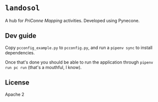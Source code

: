 # `landosol`

A hub for *PriConne Mapping* activities. Developed using Pynecone.

## Dev guide

Copy `pcconfig_example.py` to `pcconfig.py`, and run a `pipenv sync` to install dependencies.

Once that's done you should be able to run the application through `pipenv run pc run` (that's a mouthful, I know).

## License

Apache 2

